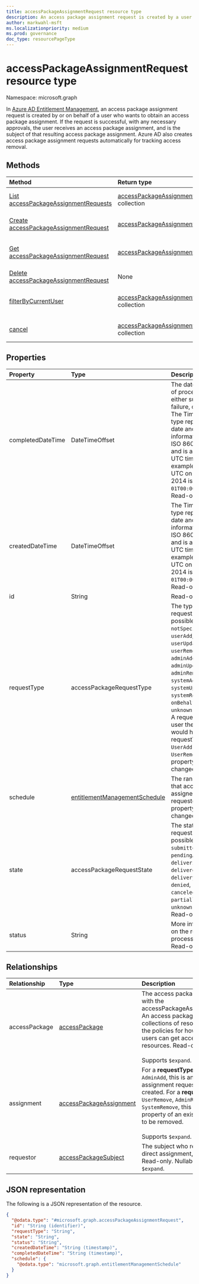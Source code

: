 ```yaml
---
title: accessPackageAssignmentRequest resource type
description: An access package assignment request is created by a user who wants to obtain an access package assignment.
author: markwahl-msft
ms.localizationpriority: medium
ms.prod: governance
doc_type: resourcePageType
---
```


# accessPackageAssignmentRequest resource type

Namespace: microsoft.graph

In [Azure AD Entitlement Management](entitlementmanagement-overview.md), an access package assignment request is created by or on behalf of a user who wants to obtain an access package assignment. If the request is successful, with any necessary approvals, the user receives an access package assignment, and is the subject of that resulting access package assignment.  Azure AD also creates access package assignment requests automatically for tracking access removal.

## Methods

| Method                                                                                           | Return type                                                                                 | Description                                                                                     |
| :----------------------------------------------------------------------------------------------- | :------------------------------------------------------------------------------------------ | :---------------------------------------------------------------------------------------------- |
| [List accessPackageAssignmentRequests](../api/entitlementmanagement-list-assignmentrequests.md)  | [accessPackageAssignmentRequest](accesspackageassignmentrequest.md) collection              | Retrieve a list of **accesspackageassignmentrequest** objects.                                  |
| [Create accessPackageAssignmentRequest](../api/entitlementmanagement-post-assignmentrequests.md) | [accessPackageAssignmentRequest](accesspackageassignmentrequest.md)                         | Creates a new **accessPackageAssignmentRequest** object.                                        |
| [Get accessPackageAssignmentRequest](../api/accesspackageassignmentrequest-get.md)               | [accessPackageAssignmentRequest](accesspackageassignmentrequest.md)                         | Read properties and relationships of an **accessPackageAssignmentRequest** object.              |
| [Delete accessPackageAssignmentRequest](../api/accesspackageassignmentrequest-delete.md)         | None                                                                                        | Delete an **accessPackageAssignmentRequest**.                                                   |
| [filterByCurrentUser](../api/accesspackageassignmentrequest-filterbycurrentuser.md)              | [accessPackageAssignmentRequest](../resources/accesspackageassignmentrequest.md) collection | Retrieve the list of **accessPackageAssignmentRequest** objects filtered on the signed-in user. |
| [cancel](../api/accesspackageassignmentrequest-cancel.md)                                        | [accessPackageAssignmentRequest](../resources/accesspackageassignmentrequest.md) collection | Cancel an **accessPackageAssignmentRequest** object that is in a cancellable state.             |

## Properties

| Property          | Type                                                                           | Description                                                                                                                                                                                                                                                                                                                                                            |
| :---------------- | :----------------------------------------------------------------------------- | :--------------------------------------------------------------------------------------------------------------------------------------------------------------------------------------------------------------------------------------------------------------------------------------------------------------------------------------------------------------------- |
| completedDateTime | DateTimeOffset                                                                 | The date of the end of processing, either successful or failure, of a request. The Timestamp type represents date and time information using ISO 8601 format and is always in UTC time. For example, midnight UTC on Jan 1, 2014 is `2014-01-01T00:00:00Z`. Read-only.                                                                                                 |
| createdDateTime   | DateTimeOffset                                                                 | The Timestamp type represents date and time information using ISO 8601 format and is always in UTC time. For example, midnight UTC on Jan 1, 2014 is `2014-01-01T00:00:00Z`. Read-only.                                                                                                                                                                                |
| id                | String                                                                         | Read-only.                                                                                                                                                                                                                                                                                                                                                             |
| requestType       | accessPackageRequestType                                                       | The type of the request. The possible values are: `notSpecified`, `userAdd`, `userUpdate`, `userRemove`, `adminAdd`, `adminUpdate`, `adminRemove`, `systemAdd`, `systemUpdate`, `systemRemove`, `onBehalfAdd`, `unknownFutureValue`. A request from the user themselves would have requestType of `UserAdd` or `UserRemove`. This property cannot be changed once set. |
| schedule          | [entitlementManagementSchedule](../resources/entitlementmanagementschedule.md) | The range of dates that access is to be assigned to the requestor. This property cannot be changed once set.                                                                                                                                                                                                                                                           |
| state             | accessPackageRequestState                                                      | The state of the request. The possible values are: `submitted`, `pendingApproval`, `delivering`, `delivered`, `deliveryFailed`, `denied`, `scheduled`, `canceled`, `partiallyDelivered`, `unknownFutureValue`. Read-only.                                                                                                                                              |
| status            | String                                                                         | More information on the request processing status. Read-only.                                                                                                                                                                                                                                                                                                          |

## Relationships

| Relationship  | Type                                                               | Description                                                                                                                                                                                                                                                                                  |
| :------------ | :----------------------------------------------------------------- | :------------------------------------------------------------------------------------------------------------------------------------------------------------------------------------------------------------------------------------------------------------------------------------------- |
| accessPackage | [accessPackage](../resources/accesspackage.md)                     | The access package associated with the accessPackageAssignmentRequest. An access package defines the collections of resource roles and the policies for how one or more users can get access to those resources. Read-only. Nullable. <br/><br/> Supports `$expand`.                         |
| assignment    | [accessPackageAssignment](../resources/accesspackageassignment.md) | For a **requestType** of `UserAdd` or `AdminAdd`, this is an access package assignment requested to be created.  For a **requestType** of `UserRemove`, `AdminRemove` or `SystemRemove`, this has the `id` property of an existing assignment to be removed.  <br/><br/> Supports `$expand`. |
| requestor     | [accessPackageSubject](../resources/accesspackagesubject.md)       | The subject who requested or, if a direct assignment, was assigned. Read-only. Nullable. Supports `$expand`.                                                                                                                                                                                 |

## JSON representation

The following is a JSON representation of the resource.

<!-- {
  "blockType": "resource",
  "keyProperty": "id",
  "@odata.type": "microsoft.graph.accessPackageAssignmentRequest",
  "openType": false
}
-->

```json
{
  "@odata.type": "#microsoft.graph.accessPackageAssignmentRequest",
  "id": "String (identifier)",
  "requestType": "String",
  "state": "String",
  "status": "String",
  "createdDateTime": "String (timestamp)",
  "completedDateTime": "String (timestamp)",
  "schedule": {
    "@odata.type": "microsoft.graph.entitlementManagementSchedule"
  }
}
```
